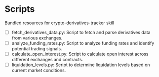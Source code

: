 # Scripts

Bundled resources for crypto-derivatives-tracker skill

- [ ] fetch_derivatives_data.py: Script to fetch and parse derivatives data from various exchanges.
- [ ] analyze_funding_rates.py: Script to analyze funding rates and identify potential trading signals.
- [ ] calculate_open_interest.py: Script to calculate open interest across different exchanges and contracts.
- [ ] liquidation_levels.py: Script to determine liquidation levels based on current market conditions.
